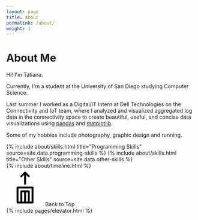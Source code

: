 ```yaml
---
layout: page
title: About
permalink: /about/
weight: 1
---
```


# **About Me**

Hi! I'm Tatiana.

Currently, I'm a student at the University of San Diego studying Computer Science.

Last summer I worked as a Digital/IT Intern at Dell Technologies on the Connectivity and IoT team, where I analyzed and visualized aggregated log data in the connectivity space to create beautiful, useful, and concise data visualizations using [pandas](http://pandas.pydata.org/) and [matplotlib](https://matplotlib.org/). 

Some of my hobbies include photography, graphic design and running.

<div class="row">
{% include about/skills.html title="Programming Skills" source=site.data.programming-skills %}
{% include about/skills.html title="Other Skills" source=site.data.other-skills %}
</div>

<div class="row">
{% include about/timeline.html %}
</div>

<div class="footer">
    <div class="do-the-thing">
        <div class="elevator">
            <svg class="sweet-svg" xmlns="http://www.w3.org/2000/svg" xmlns:xlink="http://www.w3.org/1999/xlink" version="1.1" x="0px" y="0px" viewBox="0 0 100 100" enable-background="new 0 0 100 100" xml:space="preserve" height="100px" width="100px">
                <path d="M70,47.5H30c-1.4,0-2.5,1.1-2.5,2.5v40c0,1.4,1.1,2.5,2.5,2.5h40c1.4,0,2.5-1.1,2.5-2.5V50C72.5,48.6,71.4,47.5,70,47.5z   M47.5,87.5h-5v-25h5V87.5z M57.5,87.5h-5v-25h5V87.5z M67.5,87.5h-5V60c0-1.4-1.1-2.5-2.5-2.5H40c-1.4,0-2.5,1.1-2.5,2.5v27.5h-5  v-35h35V87.5z"/>
                <path d="M50,42.5c1.4,0,2.5-1.1,2.5-2.5V16l5.7,5.7c0.5,0.5,1.1,0.7,1.8,0.7s1.3-0.2,1.8-0.7c1-1,1-2.6,0-3.5l-10-10  c-1-1-2.6-1-3.5,0l-10,10c-1,1-1,2.6,0,3.5c1,1,2.6,1,3.5,0l5.7-5.7v24C47.5,41.4,48.6,42.5,50,42.5z"/>
            </svg>
            Back to Top
        </div>
    </div>
</div>


<div class="row">
{% include pages/elevator.html %}
</div>